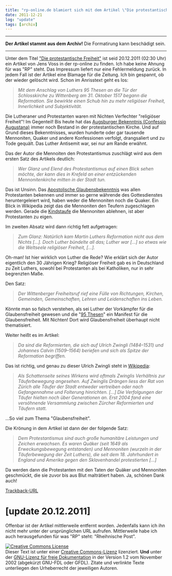 ```yaml
---
title: "rp-online.de blamiert sich mit dem Artikel \"Die protestantische Freiheit\" [update 20.12.2011] "
date: 2011-12-21
log: "update"
tags: [archiv]
---
```

<hr><b>Der Artikel stammt aus dem Archiv!</b> Die Formatirung kann beschädigt sein.<hr>
Unter dem Titel <a href="http://nachrichten.rp-online.de/kultur/die-protestantische-freiheit-1.2646293">"Die protestantische Freiheit"</a> ist seid 20.12.2011 (02:30 Uhr) ein Artikel von Jens Voss in der rp-online zu finden. Ich habe keine Ahnung für was "RP" steht. Das Impressum liefert nur eine Fehlermeldung zurück. In jedem Fall ist der Artikel eine Blamage für die Zeitung. Ich bin gespannt, ob der wieder gelöscht wird. 
<!--break-->
Schon im Anrisstext geht es los:

<blockquote><i>Mit dem Anschlag von Luthers 95 Thesen an die Tür der Schlosskirche zu Wittenberg am 31. Oktober 1517 begann die Reformation. Sie bewirkte einen Schub hin zu mehr religiöser Freiheit, Innerlichkeit und Subjektivität. </i></blockquote>

Die Lutheraner und Protestanten waren mit Nichten Verfechter "religiöser Freiheit"! Im Gegenteil! Bis heute hat das <a href="http://de.wikipedia.org/wiki/Confessio_Augustana">Augsburger Bekenntnis (Confessio Augustana)</a> immer noch Bestand in der protestantischen Kirche. Und auf Grund dieses Bekenntnisses, wurden hunderte oder gar tausende Mennoniten, Quaker und andere Konfessionen verfolgt, drangsaliert und zu Tode gequält. Das Luther Antisemit war, sei nur am Rande erwähnt.

Das der Autor die Mennoiten den Protestantismus zuschlägt wird aus dem ersten Satz des Artikels deutlich:

<blockquote><i> Wer Glanz und Elend des Protestantismus auf einen Blick sehen möchte, der kann dies in Krefeld an einer entzückenden Mennonitenkirche mitten in der Stadt tun.</i></blockquote>

Das ist Unsinn. Das <a href="http://de.wikipedia.org/wiki/Apostolisches_Glaubensbekenntnis">Apostolische Glaubensbekenntnis</a> was allen Protestanten bekennen und immer so gerne währende des Gottesdienstes heruntergeleiert wird, haben weder die Mennoniten noch die Quaker. Ein Blick in Wikipedia zeigt das die Mennoniten den Teufern zugeschlagen werden. Gerade die <a href="http://de.wikipedia.org/wiki/Kindertaufe">Kindstaufe</a> die Mennoniten ablehnen, ist aber Protestanten zu eigen.

Im zweiten Absatz wird dann richtig fett aufgetragen:

<blockquote><i>Zum Glanz: Natürlich kam Martin Luthers Reformation nicht aus dem Nichts [...]. Doch Luther bündelte all das; Luther war [...] so etwas wie die Weltseele religiöser Freiheit, [...].</i></blockquote>

Oh-man! Ist hier wirklich von Luther die Rede? Wie erklärt sich der Autor eigentlich den 30 Jährigen Krieg? Religiöser Freiheit gab es in Deutschland zu Zeit Luthers, sowohl bei Protestanten als bei Katholiken, nur in sehr begrenzten Maße. 

Den Satz:

<blockquote><i>Der Wittenberger Freiheitsruf rief eine Fülle von Richtungen, Kirchen, Gemeinden, Gemeinschaften, Lehren und Leidenschaften ins Leben.</i></blockquote>

Könnte man so falsch verstehen, als sei Luther der Vorkämpfer für die Glaubensfreiheit gewesen und die "<a href="http://de.wikipedia.org/wiki/95_Thesen">95 Thesen</a>" ein Manifest für die Glaubensfreiheit. Mit Nichten! Dort wird Glaubensfreiheit überhaupt nicht thematisiert.


Weiter heißt es im Artikel:
<blockquote><i>Da sind die Reformierten, die sich auf Ulrich Zwingli (1484–1531) und Johannes Calvin (1509–1564) beriefen und sich als Spitze der Reformation begriffen.</i></blockquote>

Das ist richtig, und genau zu dieser Ulrich Zwingli steht in <a href="http://de.wikipedia.org/wiki/Ulrich_Zwingli#T.C3.A4ufer">Wikipedia</a>:

 <blockquote><i>Als Schattenseite seines Wirkens wird oftmals Zwinglis Verhältnis zur Täuferbewegung angesehen. Auf Zwinglis Drängen liess der Rat von Zürich alle Täufer der Stadt entweder vertreiben oder nach Gefangennahme und Folterung hinrichten. [...] Die Verfolgungen der Täufer hielten noch über Generationen an. Erst 2004 fand eine versöhnende Versammlung zwischen Zürcher Reformierten und Täufern statt.</i></blockquote>

...So viel zum Thema "Glaubensfreiheit".


Die Krönung in dem Artikel ist dann der der folgende Satz:

<blockquote><i>Dem Protestantismus sind auch große humanitäre Leistungen und Zeichen erwachsen. Es waren Quäker (seit 1649 als Erweckungsbewegung entstanden) und Mennoniten (wurzeln in der Täuferbewegung der Zeit Luthers), die seit dem 18. Jahrhundert in England und Amerika gegen den Sklavenhandel protestierten [...]</i></blockquote>

Da werden dann die Protestanten mit den Taten der Quäker und Mennoniten geschmückt, die sie zuvor bis aus Blut malträtiert haben. Ja, schönen Dank auch! 

<a href=" http://nachrichten.rp-online.de/trackback/ping/2646293">Trackback-URL</a>

<h1> [update 20.12.2011] </h1>

Offenbar ist der Artikel mittlerweile entfernt worden. Jedenfalls kann ich ihn nicht mehr unter der ursprünglichen URL aufrufen. Mittlerweile habe ich auch herausgefunden für was "RP" steht: "Rheihnische Post".


<a href="http://creativecommons.org/licenses/by-sa/3.0/de/" rel="license"><img src="http://i.creativecommons.org/l/by-sa/3.0/de/88x31.png" style="border-width: 0pt;" alt="Creative Commons License" /></a><br />
Dieser <span rel="dc:type" href="http://purl.org/dc/dcmitype/Text" xmlns:dc="http://purl.org/dc/elements/1.1/">Text</span> ist unter einer <a href="http://creativecommons.org/licenses/by-sa/3.0/de/" rel="license">Creative Commons-Lizenz</a> lizenziert. <b>Und</b> unter der <a href="http://de.wikipedia.org/wiki/GFDL">GNU-Lizenz f&uuml;r freie Dokumentation</a> in der Version 1.2 vom November 2002 (abgek&uuml;rzt GNU-FDL oder GFDL). Zitate und verlinkte Texte unterliegen den Urheberrecht der jeweiligen Autoren.
